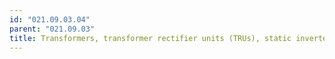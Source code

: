 ```yaml
---
id: "021.09.03.04"
parent: "021.09.03"
title: Transformers, transformer rectifier units (TRUs), static inverters
---
```

